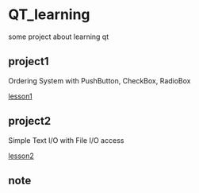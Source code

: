 # QT_learning
some project about learning qt

## project1
Ordering System with PushButton, CheckBox, RadioBox

[lesson1](https://www.notion.so/Qt-Lesson-1-HelloWorld-06030c9831854e3489f8d89e70b03615)
## project2
Simple Text I/O with File I/O access 

[lesson2](https://www.notion.so/Qt-Lesson-2-File-I-O-f3b006a408b84082add6f63f37366dd3)
## note
